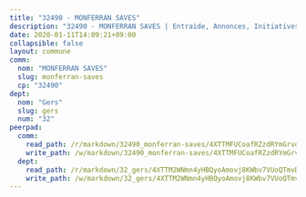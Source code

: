 ```yaml
---
title: "32490 - MONFERRAN SAVES"
description: "32490 - MONFERRAN SAVES | Entraide, Annonces, Initiatives"
date: 2020-01-11T14:09:21+09:00
collapsible: false
layout: commune
comm:
  nom: "MONFERRAN SAVES"
  slug: monferran-saves
  cp: "32490"
dept:
  nom: "Gers"
  slug: gers
  num: "32"
peerpad:
  comm:
    read_path: /r/markdown/32490_monferran-saves/4XTTMFUCoafRZzdRYmGrvq9aUapNYmNxd4yG5LoLBM3foki8N
    write_path: /w/markdown/32490_monferran-saves/4XTTMFUCoafRZzdRYmGrvq9aUapNYmNxd4yG5LoLBM3foki8N-K3TgUm7QPvyDuMVjAW7K2bwx5My8G6PX2ayua1K65z5y3qX2m9VK4LvdFNzvXy2KwNDBG6ZX1FvgnF9Qr9jrxnSCerYet5bCyCwV78zKrt2GpgKs8BJMgMm4kEjkqKaKRS5Y2VLr
  dept:
    read_path: /r/markdown/32_gers/4XTTM2WNmn4yHBQyoAmovj8KWbv7VUoQTmvDpdT3o124AgWEe
    write_path: /w/markdown/32_gers/4XTTM2WNmn4yHBQyoAmovj8KWbv7VUoQTmvDpdT3o124AgWEe-K3TgUpYJfQLfW5uoLbdwErZNx29AEkCAso1EvCZzqaD3z7aQWWvGchjPJifpsj2b2MrnxAXUWCQXyv6K9rEMDPiEmuqTRE8ziuYLh1MUbtQUwwoYxV2abqSdJr66fFRHJZtY62y8
---
```


